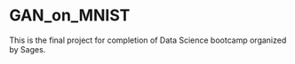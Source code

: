 # GAN_on_MNIST



This is the final project for completion of Data Science bootcamp organized by Sages.